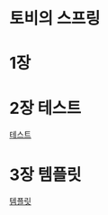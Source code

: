 # 토비의 스프링

# 1장

# 2장 테스트

[테스트]()

# 3장 템플릿

[템플릿](https://github.com/yoongeonung/spring_mvc/blob/main/tobyspring/template.md)
